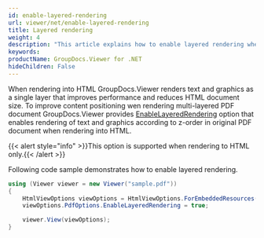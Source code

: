 ```yaml
---
id: enable-layered-rendering
url: viewer/net/enable-layered-rendering
title: Layered rendering
weight: 4
description: "This article explains how to enable layered rendering when rendering PDF Documents with GroupDocs.Viewer within your .NET applications."
keywords: 
productName: GroupDocs.Viewer for .NET
hideChildren: False
---
```

When rendering into HTML GroupDocs.Viewer renders text and graphics as a single layer that improves performance and reduces HTML document size. To improve content positioning wen rendering multi-layered PDF document GroupDocs.Viewer provides [EnableLayeredRendering](https://apireference.groupdocs.com/net/viewer/groupdocs.viewer.options/pdfoptions/properties/enablelayeredrendering) option that enables rendering of text and graphics according to z-order in original PDF document when rendering into HTML.

{{< alert style="info" >}}This option is supported when rendering to HTML only.{{< /alert >}}

Following code sample demonstrates how to enable layered rendering.

```csharp
using (Viewer viewer = new Viewer("sample.pdf"))
{
    HtmlViewOptions viewOptions = HtmlViewOptions.ForEmbeddedResources();
    viewOptions.PdfOptions.EnableLayeredRendering = true;

    viewer.View(viewOptions);
}
```
